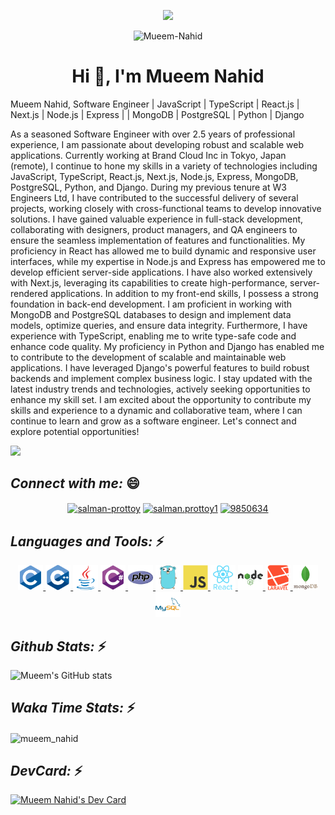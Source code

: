 <p align="center">
   <img src="https://media1.giphy.com/media/RbDKaczqWovIugyJmW/giphy.gif?cid=ecf05e4733z8dnc9hs39t80q8p5lvbt892qkbnkjjj917war&rid=giphy.gif&ct=g" width="230">
</p>
<p align="center"> 
  <img src="https://komarev.com/ghpvc/?username=Mueem-Nahid&label=Profile%20views&color=0e75b6&style=social" alt="Mueem-Nahid" /> 
</p>
<h1 align="center"> Hi 👋, I'm Mueem Nahid </h1>
<div>
   <span>Mueem Nahid,</span>
   <span>Software Engineer | JavaScript | TypeScript | React.js | Next.js | Node.js | Express |  | MongoDB | PostgreSQL | Python | Django</span>
   <p>
      As a seasoned Software Engineer with over 2.5 years of professional experience, I am passionate about developing robust and scalable web applications. Currently working at Brand Cloud Inc in Tokyo, Japan (remote), I continue to hone my skills in a variety of technologies including JavaScript, TypeScript, React.js, Next.js, Node.js, Express, MongoDB, PostgreSQL, Python, and Django. During my previous tenure at W3 Engineers Ltd, I have contributed to the successful delivery of several projects, working closely with cross-functional teams to develop innovative solutions. I have gained valuable experience in full-stack development, collaborating with designers, product managers, and QA engineers to ensure the seamless implementation of features and functionalities. My proficiency in React has allowed me to build dynamic and responsive user interfaces, while my expertise in Node.js and Express has empowered me to develop efficient server-side applications. I have also worked extensively with Next.js, leveraging its capabilities to create high-performance, server-rendered applications. In addition to my front-end skills, I possess a strong foundation in back-end development. I am proficient in working with MongoDB and PostgreSQL databases to design and implement data models, optimize queries, and ensure data integrity. Furthermore, I have experience with TypeScript, enabling me to write type-safe code and enhance code quality. My proficiency in Python and Django has enabled me to contribute to the development of scalable and maintainable web applications. I have leveraged Django's powerful features to build robust backends and implement complex business logic. I stay updated with the latest industry trends and technologies, actively seeking opportunities to enhance my skill set. I am excited about the opportunity to contribute my skills and experience to a dynamic and collaborative team, where I can continue to learn and grow as a software engineer. Let's connect and explore potential opportunities!
   </p>

  <img src="https://media.giphy.com/media/WUlplcMpOCEmTGBtBW/giphy.gif" width="30"> 
</div>

## _Connect with me:_ 😄

<p align="center">
<a href="https://www.linkedin.com/in/mueem-nahid-a5258b15b/" target="blank"><img align="center" src="https://raw.githubusercontent.com/rahuldkjain/github-profile-readme-generator/master/src/images/icons/Social/linked-in-alt.svg" alt="salman-prottoy" height="30" width="40" /></a>
<a href="https://www.facebook.com/mueem.nahid.3" target="blank"><img align="center" src="https://raw.githubusercontent.com/rahuldkjain/github-profile-readme-generator/master/src/images/icons/Social/facebook.svg" alt="salman.prottoy1" height="30" width="40" /></a>
<a href="https://stackoverflow.com/users/16845806/mueem-nahid" target="blank"><img align="center" src="https://raw.githubusercontent.com/rahuldkjain/github-profile-readme-generator/master/src/images/icons/Social/stack-overflow.svg" alt="9850634" height="30" width="40" /></a>
</p>

## _Languages and Tools:_ ⚡

<p align="center"> 
  <a href="https://www.cprogramming.com/" target="_blank"> <img src="https://raw.githubusercontent.com/devicons/devicon/master/icons/c/c-original.svg" alt="c" width="40" height="40"/> </a> 
  <a href="https://www.w3schools.com/cpp/" target="_blank"> <img src="https://raw.githubusercontent.com/devicons/devicon/master/icons/cplusplus/cplusplus-original.svg" alt="cplusplus" width="40" height="40"/> </a> 
  <a href="https://www.java.com" target="_blank"> <img src="https://raw.githubusercontent.com/devicons/devicon/master/icons/java/java-original.svg" alt="java" width="40" height="40"/>
  <a href="https://www.w3schools.com/cs/" target="_blank"> <img src="https://raw.githubusercontent.com/devicons/devicon/master/icons/csharp/csharp-original.svg" alt="csharp" width="40" height="40"/> 
  <a href="https://www.php.net" target="_blank"> <img src="https://raw.githubusercontent.com/devicons/devicon/master/icons/php/php-original.svg" alt="php" width="40" height="40"/> </a> 
    <a href="https://golang.org" target="_blank"> <img src="https://raw.githubusercontent.com/devicons/devicon/master/icons/go/go-original.svg" alt="go" width="40" height="40"/> </a>
  <a href="https://developer.mozilla.org/en-US/docs/Web/JavaScript" target="_blank"> <img src="https://raw.githubusercontent.com/devicons/devicon/master/icons/javascript/javascript-original.svg" alt="javascript" width="40" height="40"/> </a>  
  <a href="https://reactjs.org/" target="_blank"> <img src="https://raw.githubusercontent.com/devicons/devicon/master/icons/react/react-original-wordmark.svg" alt="react" width="40" height="40"/> </a> 
  <a href="https://nodejs.org" target="_blank"> <img src="https://raw.githubusercontent.com/devicons/devicon/master/icons/nodejs/nodejs-original-wordmark.svg" alt="nodejs" width="40" height="40"/> </a> 
  <a href="https://laravel.com/" target="_blank"> <img src="https://raw.githubusercontent.com/devicons/devicon/master/icons/laravel/laravel-plain-wordmark.svg" alt="laravel" width="40" height="40"/> </a>
   <a href="https://www.mongodb.com/" target="_blank"> <img src="https://raw.githubusercontent.com/devicons/devicon/master/icons/mongodb/mongodb-original-wordmark.svg" alt="mongodb" width="40" height="40"/> </a> 
  <a href="https://www.mysql.com/" target="_blank"> <img src="https://raw.githubusercontent.com/devicons/devicon/master/icons/mysql/mysql-original-wordmark.svg" alt="mysql" width="40" height="40"/> </a> 
</p>

## _Github Stats:_ ⚡

![Mueem's GitHub stats](https://github-readme-stats.vercel.app/api?username=Mueem-Nahid)

## _Waka Time Stats:_ ⚡
    
<p><img align="center" src="https://github-readme-stats.vercel.app/api/wakatime?username=mueem_nahid&layout=compact" alt="mueem_nahid" /></p>
   
## _DevCard:_ ⚡   
    
<a href="https://app.daily.dev/mueem"><img src="https://api.daily.dev/devcards/v2/pb1qzXM21rJTArNLn1Gbu.png?type=default&r=oju" width="356" alt="Mueem Nahid's Dev Card"/></a>
